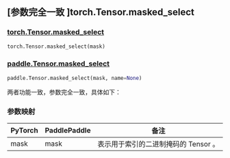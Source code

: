## [参数完全一致 ]torch.Tensor.masked_select

### [torch.Tensor.masked_select](https://pytorch.org/docs/stable/generated/torch.Tensor.masked_select.html?highlight=masked_select#torch.Tensor.masked_select)

```python
torch.Tensor.masked_select(mask)
```

### [paddle.Tensor.masked_select](https://www.paddlepaddle.org.cn/documentation/docs/zh/develop/api/paddle/Tensor_cn.html#masked-select-mask-name-none)

```python
paddle.Tensor.masked_select(mask, name=None)
```

两者功能一致，参数完全一致，具体如下：

### 参数映射

| PyTorch | PaddlePaddle | 备注                                 |
| ------- | ------------ | ------------------------------------ |
| mask    | mask         | 表示用于索引的二进制掩码的 Tensor 。 |
